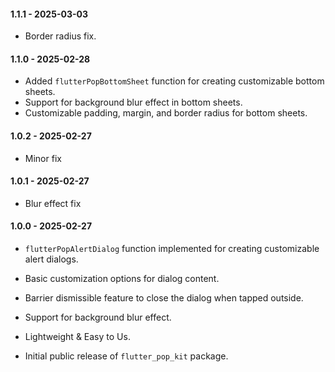 #### 1.1.1 - 2025-03-03

- Border radius fix.

#### 1.1.0 - 2025-02-28

- Added `flutterPopBottomSheet` function for creating customizable bottom sheets.
- Support for background blur effect in bottom sheets.
- Customizable padding, margin, and border radius for bottom sheets.

#### 1.0.2 - 2025-02-27

- Minor fix

#### 1.0.1 - 2025-02-27

- Blur effect fix

#### 1.0.0 - 2025-02-27

- `flutterPopAlertDialog` function implemented for creating customizable alert dialogs.
- Basic customization options for dialog content.
- Barrier dismissible feature to close the dialog when tapped outside.
- Support for background blur effect.
- Lightweight & Easy to Us.

- Initial public release of `flutter_pop_kit` package.
